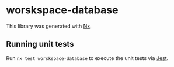 # worskspace-database

This library was generated with [Nx](https://nx.dev).

## Running unit tests

Run `nx test worskspace-database` to execute the unit tests via [Jest](https://jestjs.io).
